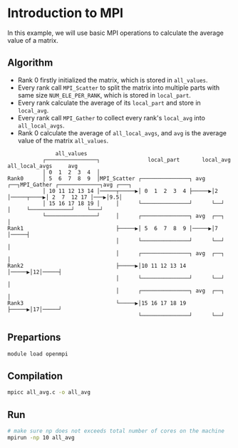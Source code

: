 # Introduction to MPI

In this example, we will use basic MPI operations to calculate the average value of a matrix.

## Algorithm

* Rank 0 firstly initialized the matrix, which is stored in `all_values`.
* Every rank call `MPI_Scatter` to split the matrix into multiple parts with same size `NUM_ELE_PER_RANK`, which is stored in `local_part`.
* Every rank calculate the average of its `local_part` and store in `local_avg`.
* Every rank call `MPI_Gather` to collect every rank's `local_avg` into `all_local_avgs`.
* Rank 0 calculate the average of `all_local_avgs`, and `avg` is the average value of the matrix `all_values`.

```
               all_values                                                                               
           ┌────────────────┐               local_part       local_avg          all_local_avgs     avg  
           │ 0  1  2  3  4  │                                                                           
Rank0      │ 5  6  7  8  9  │MPI_Scatter ┌───────────────┐ avg  ┌──┐MPI_Gather ┌─────────────┐avg ┌───┐ 
           │ 10 11 12 13 14 │─────┬─────▶│ 0  1  2  3  4 ├─────▶│2 │─────┬────▶│ 2  7  12 17 │───▶│9.5│ 
           │ 15 16 17 18 19 │     │      └───────────────┘      └──┘     │     └─────────────┘    └───┘ 
           └────────────────┘     │      ┌───────────────┐ avg  ┌──┐     │                              
Rank1                             ├─────▶│ 5  6  7  8  9 │─────▶│7 │─────┤                              
                                  │      └───────────────┘      └──┘     │                              
                                  │      ┌───────────────┐ avg  ┌──┐     │                              
Rank2                             ├─────▶│10 11 12 13 14 │─────▶│12│─────┤                              
                                  │      └───────────────┘      └──┘     │                              
                                  │      ┌───────────────┐ avg  ┌──┐     │                              
Rank3                             └─────▶│15 16 17 18 19 ├─────▶│17│─────┘                              
                                         └───────────────┘      └──┘                                    
```

## Prepartions

```bash
module load openmpi
```

## Compilation

```bash
mpicc all_avg.c -o all_avg
```

## Run

```bash
# make sure np does not exceeds total number of cores on the machine
mpirun -np 10 all_avg 
```

